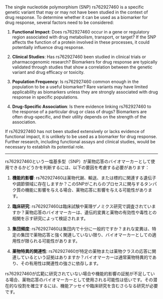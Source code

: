 The single nucleotide polymorphism (SNP) rs762927460 is a specific genetic variant that may or may not have been studied in the context of drug response. To determine whether it can be used as a biomarker for drug response, several factors need to be considered:

1. **Functional Impact**: Does rs762927460 occur in a gene or regulatory region associated with drug metabolism, transport, or target? If the SNP affects the function of a protein involved in these processes, it could potentially influence drug response.

2. **Clinical Studies**: Has rs762927460 been studied in clinical trials or pharmacogenomic research? Biomarkers for drug response are typically validated through studies that show a correlation between the genetic variant and drug efficacy or toxicity.

3. **Population Frequency**: Is rs762927460 common enough in the population to be a useful biomarker? Rare variants may have limited applicability as biomarkers unless they are strongly associated with drug response in specific populations.

4. **Drug-Specific Association**: Is there evidence linking rs762927460 to the response of a particular drug or class of drugs? Biomarkers are often drug-specific, and their utility depends on the strength of the association.

If rs762927460 has not been studied extensively or lacks evidence of functional impact, it is unlikely to be used as a biomarker for drug response. Further research, including functional assays and clinical studies, would be necessary to establish its potential role.

---

rs762927460という一塩基多型（SNP）が薬物応答のバイオマーカーとして使用できるかどうかを判断するには、以下の要因を考慮する必要があります：

1. **機能的影響**: rs762927460は薬物代謝、輸送、または標的に関連する遺伝子や調節領域に存在しますか？このSNPがこれらのプロセスに関与するタンパク質の機能に影響を与える場合、薬物応答に影響を与える可能性があります。

2. **臨床研究**: rs762927460は臨床試験や薬理ゲノミクス研究で調査されていますか？薬物応答のバイオマーカーは、遺伝的変異と薬物の有効性や毒性との相関を示す研究によって検証されます。

3. **集団頻度**: rs762927460は集団内で十分に一般的ですか？まれな変異は、特定の集団で薬物応答と強く関連していない限り、バイオマーカーとしての適用性が限られる可能性があります。

4. **薬物特異的関連性**: rs762927460が特定の薬物または薬物クラスの応答に関連しているという証拠はありますか？バイオマーカーは通常薬物特異的であり、その有用性は関連性の強さに依存します。

rs762927460が広範に研究されていない場合や機能的影響の証拠が不足している場合、薬物応答のバイオマーカーとして使用される可能性は低いです。その潜在的な役割を確立するには、機能アッセイや臨床研究を含むさらなる研究が必要です。